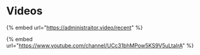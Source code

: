 # Videos

{% embed url="https://administraitor.video/recent" %}

{% embed url="https://www.youtube.com/channel/UCc31bhMPow5KS9V5uLtaIrA" %}



